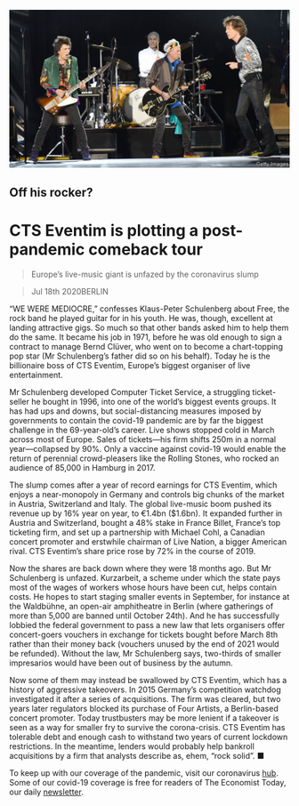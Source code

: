 ![](./images/20200718_WBP501.jpg)

## Off his rocker?

# CTS Eventim is plotting a post-pandemic comeback tour

> Europe’s live-music giant is unfazed by the coronavirus slump

> Jul 18th 2020BERLIN

“WE WERE MEDIOCRE,” confesses Klaus-Peter Schulenberg about Free, the rock band he played guitar for in his youth. He was, though, excellent at landing attractive gigs. So much so that other bands asked him to help them do the same. It became his job in 1971, before he was old enough to sign a contract to manage Bernd Clüver, who went on to become a chart-topping pop star (Mr Schulenberg’s father did so on his behalf). Today he is the billionaire boss of CTS Eventim, Europe’s biggest organiser of live entertainment.

Mr Schulenberg developed Computer Ticket Service, a struggling ticket-seller he bought in 1996, into one of the world’s biggest events groups. It has had ups and downs, but social-distancing measures imposed by governments to contain the covid-19 pandemic are by far the biggest challenge in the 69-year-old’s career. Live shows stopped cold in March across most of Europe. Sales of tickets—his firm shifts 250m in a normal year—collapsed by 90%. Only a vaccine against covid-19 would enable the return of perennial crowd-pleasers like the Rolling Stones, who rocked an audience of 85,000 in Hamburg in 2017.

The slump comes after a year of record earnings for CTS Eventim, which enjoys a near-monopoly in Germany and controls big chunks of the market in Austria, Switzerland and Italy. The global live-music boom pushed its revenue up by 16% year on year, to €1.4bn ($1.6bn). It expanded further in Austria and Switzerland, bought a 48% stake in France Billet, France’s top ticketing firm, and set up a partnership with Michael Cohl, a Canadian concert promoter and erstwhile chairman of Live Nation, a bigger American rival. CTS Eventim’s share price rose by 72% in the course of 2019.

Now the shares are back down where they were 18 months ago. But Mr Schulenberg is unfazed. Kurzarbeit, a scheme under which the state pays most of the wages of workers whose hours have been cut, helps contain costs. He hopes to start staging smaller events in September, for instance at the Waldbühne, an open-air amphitheatre in Berlin (where gatherings of more than 5,000 are banned until October 24th). And he has successfully lobbied the federal government to pass a new law that lets organisers offer concert-goers vouchers in exchange for tickets bought before March 8th rather than their money back (vouchers unused by the end of 2021 would be refunded). Without the law, Mr Schulenberg says, two-thirds of smaller impresarios would have been out of business by the autumn.

Now some of them may instead be swallowed by CTS Eventim, which has a history of aggressive takeovers. In 2015 Germany’s competition watchdog investigated it after a series of acquisitions. The firm was cleared, but two years later regulators blocked its purchase of Four Artists, a Berlin-based concert promoter. Today trustbusters may be more lenient if a takeover is seen as a way for smaller fry to survive the corona-crisis. CTS Eventim has tolerable debt and enough cash to withstand two years of current lockdown restrictions. In the meantime, lenders would probably help bankroll acquisitions by a firm that analysts describe as, ehem, “rock solid”. ■

To keep up with our coverage of the pandemic, visit our coronavirus [hub](https://www.economist.com//news/2020/03/11/the-economists-coverage-of-the-coronavirus). Some of our covid-19 coverage is free for readers of The Economist Today, our daily [newsletter](https://www.economist.com/https://my.economist.com/user#newsletter).